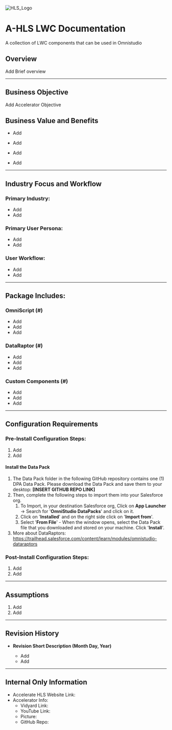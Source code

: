 ![HLS_Logo](./img/HLS_Logo.png)

# A-HLS LWC Documentation

A collection of LWC components that can be used in Omnistudio

## Overview

Add Brief overview
* * *

## Business Objective

Add Accelerator Objective

## Business Value and Benefits

* Add
* Add

* Add
* Add

* * *

## Industry Focus and Workflow

### Primary Industry:

* Add
* Add

### Primary User Persona:

* Add
* Add

### User Workflow:

* Add
* Add

* * *

## Package Includes:

### **OmniScript (#)**

* Add
* Add
* Add

### **DataRaptor (#)**

* Add
* Add
* Add

### **Custom Components (#)**

* Add
* Add
* Add

* * *

## Configuration Requirements

### Pre-Install Configuration Steps:

1. Add
2. Add

#### Install the Data Pack

1. The Data Pack folder in the following GitHub repository contains one (1) DPA Data Pack. Please download the Data Pack and save them to your desktop: **[INSERT GITHUB REPO LINK]**
2. Then, complete the following steps to import them into your Salesforce org.
    1. To Import, in your destination Salesforce org, Click on **App Launcher** → Search for '**OmniStudio DataPacks**' and click on it.
    2. Click on '**Installed**' and on the right side click on '**Import from**'.
    3. Select '**From File**' - When the window opens, select the Data Pack file that you downloaded and stored on your machine. Click '**Install**'.
3. More about DataRaptors: https://trailhead.salesforce.com/content/learn/modules/omnistudio-dataraptors

### Post-Install Configuration Steps:

1. Add
2. Add

* * *

## Assumptions

1. Add
2. Add

* * *

## Revision History

* **Revision Short Description (Month Day, Year)**

    * Add
    * Add

* * *

## Internal Only Information

* Accelerate HLS Website Link:
* Accelerator Info:
    * Vidyard Link:
    * YouTube Link:
    * Picture:
    *  GitHub Repo:

